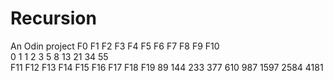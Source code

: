 # Recursion
An Odin project
    F0 	F1 	F2 	F3 	F4 	F5 	F6 	F7 	F8 	F9 	F10 	
    0 	1 	   1 	   2 	   3 	   5 	   8 	   13 	21 	34 	55 	
   F11 	F12 	F13 F14 	F15 	F16 	F17 	F18 	F19
   89 	144 	233  377 610 	987 	1597 	2584 	4181 
    	
   


